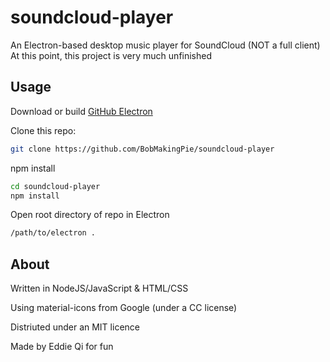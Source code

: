 # soundcloud-player
An Electron-based desktop music player for SoundCloud (NOT a full client)
At this point, this project is very much unfinished

## Usage
Download or build [GitHub Electron](http://electron.atom.io)

Clone this repo:
```bash
git clone https://github.com/BobMakingPie/soundcloud-player
```

npm install
```bash
cd soundcloud-player
npm install
```

Open root directory of repo in Electron
```bash
/path/to/electron .
```

## About
Written in NodeJS/JavaScript & HTML/CSS

Using material-icons from Google (under a CC license)

Distriuted under an MIT licence

Made by Eddie Qi for fun
